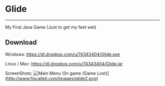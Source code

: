 Glide
===
* * *
My First Java Game (Just to get my feet wet)

Download
---
Windows: https://dl.dropbox.com/u/74343404/Glide.exe

Linux / Mac: https://dl.dropbox.com/u/74343404/Glide.jar

ScreenShots: 
![Main Menu](http://www.fiscalleti.com/images/glide.png)
 ![In game (Game Lost)] (http://www.fiscalleti.com/images/glide2.png)

